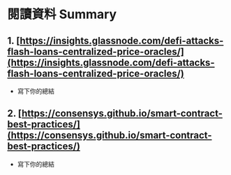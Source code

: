 ﻿# 閱讀資料 Summary
## 1. [https://insights.glassnode.com/defi-attacks-flash-loans-centralized-price-oracles/](https://insights.glassnode.com/defi-attacks-flash-loans-centralized-price-oracles/)
- 寫下你的總結
## 2. [https://consensys.github.io/smart-contract-best-practices/](https://consensys.github.io/smart-contract-best-practices/)
- 寫下你的總結